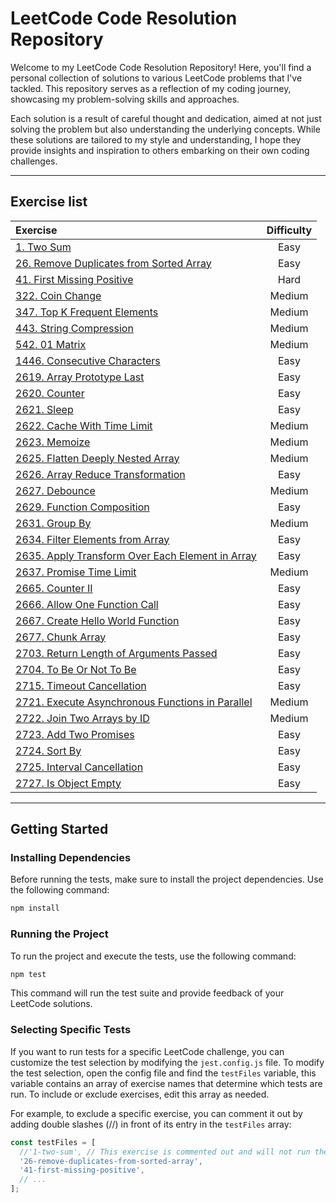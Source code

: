# LeetCode Code Resolution Repository

Welcome to my LeetCode Code Resolution Repository! Here, you'll find a personal collection of solutions to various LeetCode problems that I've tackled. This repository serves as a reflection of my coding journey, showcasing my problem-solving skills and approaches.

Each solution is a result of careful thought and dedication, aimed at not just solving the problem but also understanding the underlying concepts. While these solutions are tailored to my style and understanding, I hope they provide insights and inspiration to others embarking on their own coding challenges.

---
## Exercise list
| Exercise                                                                                                                                                       | Difficulty |
| :---                                                                                                                                                           | :---:      |
| [1. Two Sum](https://github.com/devmatsu/leetcode/tree/main/exercises/1-two-sum)                                                                               | Easy       |
| [26. Remove Duplicates from Sorted Array](https://github.com/devmatsu/leetcode/tree/main/exercises/26-remove-duplicates-from-sorted-array)                     | Easy       |
| [41. First Missing Positive](https://github.com/devmatsu/leetcode/tree/main/exercises/41-first-missing-positive)                                               | Hard       |
| [322. Coin Change](https://github.com/devmatsu/leetcode/tree/main/exercises/322-coin-change)                                                                   | Medium     |
| [347. Top K Frequent Elements](https://github.com/devmatsu/leetcode/tree/main/exercises/347-top-k-frequent-elements)                                           | Medium     |
| [443. String Compression](https://github.com/devmatsu/leetcode/tree/main/exercises/443-string-compression)                                                     | Medium     |
| [542. 01 Matrix](https://github.com/devmatsu/leetcode/tree/main/exercises/542-01-matrix)                                                                       | Medium     |
| [1446. Consecutive Characters](https://github.com/devmatsu/leetcode/tree/main/exercises/1446-consecutive-characters)                                           | Easy       |
| [2619. Array Prototype Last](https://github.com/devmatsu/leetcode/tree/main/exercises/2619-array-prototype-last)                                               | Easy       |
| [2620. Counter](https://github.com/devmatsu/leetcode/tree/main/exercises/2620-counter)                                                                         | Easy       |
| [2621. Sleep](https://github.com/devmatsu/leetcode/tree/main/exercises/2621-sleep)                                                                             | Easy       |
| [2622. Cache With Time Limit](https://github.com/devmatsu/leetcode/tree/main/exercises/2622-cache-with-time-limit)                                             | Medium     |
| [2623. Memoize](https://github.com/devmatsu/leetcode/tree/main/exercises/2623-memoize)                                                                         | Medium     |
| [2625. Flatten Deeply Nested Array](https://github.com/devmatsu/leetcode/tree/main/exercises/2625-flatten-deeply-nested-array)                                 | Medium     |
| [2626. Array Reduce Transformation](https://github.com/devmatsu/leetcode/tree/main/exercises/2626-array-reduce-transformation)                                 | Easy       |
| [2627. Debounce](https://github.com/devmatsu/leetcode/tree/main/exercises/2627-debounce)                                                                       | Medium     |
| [2629. Function Composition](https://github.com/devmatsu/leetcode/tree/main/exercises/2629-function-composition)                                               | Easy       |
| [2631. Group By](https://github.com/devmatsu/leetcode/tree/main/exercises/2631-group-by)                                                                       | Medium     |
| [2634. Filter Elements from Array](https://github.com/devmatsu/leetcode/tree/main/exercises/2634-filter-elements-from-array)                                   | Easy       |
| [2635. Apply Transform Over Each Element in Array](https://github.com/devmatsu/leetcode/tree/main/exercises/2635-apply-transform-over-each-element-in-array)   | Easy       |
| [2637. Promise Time Limit](https://github.com/devmatsu/leetcode/tree/main/exercises/2637-promise-time-limit)                                                   | Medium     |
| [2665. Counter II](https://github.com/devmatsu/leetcode/tree/main/exercises/2665-counter-ii)                                                                   | Easy       |
| [2666. Allow One Function Call](https://github.com/devmatsu/leetcode/tree/main/exercises/2666-allow-one-function-call)                                         | Easy       |
| [2667. Create Hello World Function](https://github.com/devmatsu/leetcode/tree/main/exercises/2667-create-hello-world-function)                                 | Easy       |
| [2677. Chunk Array](https://github.com/devmatsu/leetcode/tree/main/exercises/2677-chunky-array)                                                                | Easy       |
| [2703. Return Length of Arguments Passed](https://github.com/devmatsu/leetcode/tree/main/exercises/2703-return-length-of-arguments-passed)                     | Easy       |
| [2704. To Be Or Not To Be](https://github.com/devmatsu/leetcode/tree/main/exercises/2704-to-be-or-not-to-be)                                                   | Easy       |
| [2715. Timeout Cancellation](https://github.com/devmatsu/leetcode/tree/main/exercises/2715-timeout-cancellation)                                               | Easy       |
| [2721. Execute Asynchronous Functions in Parallel](https://github.com/devmatsu/leetcode/tree/main/exercises/2721-execute-asynchronous-functions-in-parallel)   | Medium     |
| [2722. Join Two Arrays by ID](https://github.com/devmatsu/leetcode/tree/main/exercises/2722-join-two-arrays-by-id)                                             | Medium     |
| [2723. Add Two Promises](https://github.com/devmatsu/leetcode/tree/main/exercises/2723-add-two-promises)                                                       | Easy       |
| [2724. Sort By](https://github.com/devmatsu/leetcode/tree/main/exercises/2724-sort-by)                                                                         | Easy       |
| [2725. Interval Cancellation](https://github.com/devmatsu/leetcode/tree/main/exercises/2725-interval-cancellation)                                             | Easy       |
| [2727. Is Object Empty](https://github.com/devmatsu/leetcode/tree/main/exercises/2727-is-object-empty)                                                         | Easy       |


---
## Getting Started

### Installing Dependencies

Before running the tests, make sure to install the project dependencies. Use the following command:

```bash
npm install
```

### Running the Project

To run the project and execute the tests, use the following command:

```bash
npm test
```

This command will run the test suite and provide feedback of your LeetCode solutions.

### Selecting Specific Tests
If you want to run tests for a specific LeetCode challenge, you can customize the test selection by modifying the `jest.config.js` file. To modify the test selection, open the config file and find the `testFiles` variable, this variable contains an array of exercise names that determine which tests are run. To include or exclude exercises, edit this array as needed.

For example, to exclude a specific exercise, you can comment it out by adding double slashes (//) in front of its entry in the `testFiles` array:
````js
const testFiles = [
  //'1-two-sum', // This exercise is commented out and will not run the tests.
  '26-remove-duplicates-from-sorted-array', 
  '41-first-missing-positive',
  // ...
];
````
